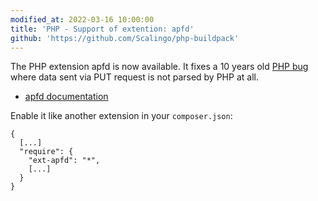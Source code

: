 ```yaml
---
modified_at: 2022-03-16 10:00:00
title: 'PHP - Support of extention: apfd'
github: 'https://github.com/Scalingo/php-buildpack'
---
```


The PHP extension apfd is now available. It fixes a 10 years old [PHP bug](https://bugs.php.net/bug.php?id=55815) where data sent via PUT request is not parsed by PHP at all.

* [apfd documentation](https://mdref.m6w6.name/apfd)

Enable it like another extension in your `composer.json`:

```
{
  [...]
  "require": {
    "ext-apfd": "*",
    [...]
  }
}
```
